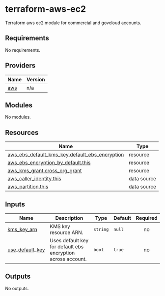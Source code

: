 # terraform-aws-ec2
Terraform aws ec2 module for commercial and govcloud accounts.

<!-- BEGIN_TF_DOCS -->
## Requirements

No requirements.

## Providers

| Name | Version |
|------|---------|
| <a name="provider_aws"></a> [aws](#provider\_aws) | n/a |

## Modules

No modules.

## Resources

| Name | Type |
|------|------|
| [aws_ebs_default_kms_key.default_ebs_encryption](https://registry.terraform.io/providers/hashicorp/aws/latest/docs/resources/ebs_default_kms_key) | resource |
| [aws_ebs_encryption_by_default.this](https://registry.terraform.io/providers/hashicorp/aws/latest/docs/resources/ebs_encryption_by_default) | resource |
| [aws_kms_grant.cross_org_grant](https://registry.terraform.io/providers/hashicorp/aws/latest/docs/resources/kms_grant) | resource |
| [aws_caller_identity.this](https://registry.terraform.io/providers/hashicorp/aws/latest/docs/data-sources/caller_identity) | data source |
| [aws_partition.this](https://registry.terraform.io/providers/hashicorp/aws/latest/docs/data-sources/partition) | data source |

## Inputs

| Name | Description | Type | Default | Required |
|------|-------------|------|---------|:--------:|
| <a name="input_kms_key_arn"></a> [kms\_key\_arn](#input\_kms\_key\_arn) | KMS key resource ARN. | `string` | `null` | no |
| <a name="input_use_default_key"></a> [use\_default\_key](#input\_use\_default\_key) | Uses default key for default ebs encryption across account. | `bool` | `true` | no |

## Outputs

No outputs.
<!-- END_TF_DOCS -->